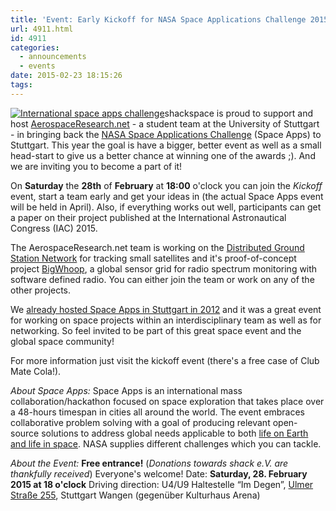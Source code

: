 ```yaml
---
title: 'Event: Early Kickoff for NASA Space Applications Challenge 2015'
url: 4911.html
id: 4911
categories:
  - announcements
  - events
date: 2015-02-23 18:15:26
tags:
---
```


[![International space apps challenge](https://blog.shackspace.de/wp-content/uploads/2015/02/navbar-nav-logo.png)](https://blog.shackspace.de/wp-content/uploads/2015/02/navbar-nav-logo.png)shackspace is proud to support and host [AerospaceResearch.net](http://AerospaceResearch.net/) - a student team at the University of Stuttgart - in bringing back the [NASA Space Applications Challenge](https://2015.spaceappschallenge.org/location/stuttgart/) (Space Apps) to Stuttgart.
This year the goal is have a bigger, better event as well as a small head-start to give us a better chance at winning one of the awards ;). And we are inviting you to become a part of it!

On **Saturday** the **28th** of **February** at **18:00** o'clock you can join the _Kickoff_ event, start a team early and get your ideas in (the actual Space Apps event will be held in April).
Also, if everything works out well, participants can get a paper on their project published at the International Astronautical Congress (IAC) 2015.

The AerospaceResearch.net team is working on the [Distributed Ground Station Network](https://www.youtube.com/watch?v=TC4Ls3AGHf4) for tracking small satellites and it's proof-of-concept project [BigWhoop](https://github.com/aerospaceresearch/dgsn_bigwhoop), a global sensor grid for radio spectrum monitoring with software defined radio. You can either join the team or work on any of the other projects.

We [already hosted Space Apps in Stuttgart in 2012](https://blog.shackspace.de/?p=3001) and it was a great event for working on space projects within an interdisciplinary team as well as for networking.
So feel invited to be part of this great space event and the global space community!

For more information just visit the kickoff event (there's a free case of Club Mate Cola!).

_About Space Apps:_
Space Apps is an international mass collaboration/hackathon focused on space exploration that takes place over a 48-hours timespan in cities all around the world. The event embraces collaborative problem solving with a goal of producing relevant open-source solutions to address global needs applicable to both [life on Earth and life in space](https://www.youtube.com/user/AppsChallenge). NASA supplies different challenges which you can tackle.

_About the Event:_
**Free entrance!** (_Donations towards shack e.V. are thankfully received_) Everyone's welcome!
Date: **Saturday, 28\. February 2015 **at** 18 o'clock**
Driving direction: U4/U9 Haltestelle “Im Degen”, [Ulmer Straße 255](https://blog.shackspace.de/?page_id=713), Stuttgart Wangen (gegenüber Kulturhaus Arena)